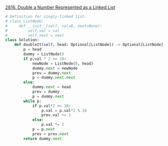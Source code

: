 [2816. Double a Number Represented as a Linked List](https://leetcode.com/problems/double-a-number-represented-as-a-linked-list/)

```py
# Definition for singly-linked list.
# class ListNode:
#     def __init__(self, val=0, next=None):
#         self.val = val
#         self.next = next
class Solution:
    def doubleIt(self, head: Optional[ListNode]) -> Optional[ListNode]:
        p = head
        dummy = ListNode()
        if p.val * 2 >= 10:
            newNode = ListNode(0, head)
            dummy.next = newNode
            prev = dummy.next
            p = dummy.next.next
        else:
            dummy.next = head
            prev = dummy
            p = dummy.next
        while p:
            if p.val*2 >= 10:
                p.val = p.val*2 % 10
                prev.val += 1
            else:
                p.val *= 2
            p = p.next
            prev = prev.next
        return dummy.next


```

